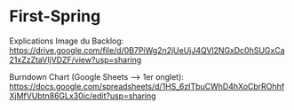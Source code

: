 # First-Spring
Explications
Image du Backlog:
https://drive.google.com/file/d/0B7PiWg2n2jUeUjJ4QVl2NGxDc0hSUGxCa21xZzZtaVljVDZF/view?usp=sharing

Burndown Chart (Google Sheets --> 1er onglet):
https://docs.google.com/spreadsheets/d/1HS_6zITbuCWhD4hXoCbrROhhfXjMfVUbtn86GLx30ic/edit?usp=sharing
